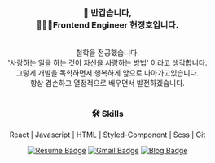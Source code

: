 
<div align="center">
 <h3>🙏  반갑습니다, <br>🧑🏻‍💻Frontend Engineer 현정호입니다.</h3><br>
 철학을 전공했습니다.<br>
 '사랑하는 일을 하는 것이 자신을 사랑하는 방법' 이라고 생각합니다.<br>
 그렇게 개발을 독학하면서 행복하게 앞으로 나아가고있습니다.<br>
 항상 겸손하고 열정적으로 배우면서 발전하겠습니다.<br>
<br>
 <h3>🛠 Skills</h3>
 <span>React | Javascript | HTML | Styled-Component | Scss | Git</span>
 
 
 
[![Resume Badge](https://camo.githubusercontent.com/af0d5f6864e407cf742741e95bf8567bb50e5ef0/68747470733a2f2f696d672e736869656c64732e696f2f62616467652f2d526573756d652d3030303030303f7374796c653d666c61742d737175617265266c6f676f3d4e6f74696f6e266c6f676f436f6c6f723d7768697465)](https://www.notion.so/4179d51a133141ddb322be77061e3207)
[![Gmail Badge](https://img.shields.io/badge/Gmail-d14836?style=flat-square&logo=Gmail&logoColor=white&link=mailto:snugyun01@gmail.com)](mailto:offdutybyblo@gmail.com)
[![Blog Badge](https://camo.githubusercontent.com/9129b2896fda2c963ff5600ef7cda330a27d2a95/68747470733a2f2f696d672e736869656c64732e696f2f62616467652f2d426c6f672d3230433939373f7374796c653d666c61742d737175617265266c6f676f3d56656c6f67266c6f676f436f6c6f723d7768697465266c)](https://velog.io/@offdutybyblo)
</div>



